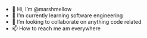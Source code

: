 - 👋 Hi, I’m @marshmellow
- 🌱 I’m currently learning software engineering
- 💞️ I’m looking to collaborate on anything code related
- 📫 How to reach me am everywhere

<!---
marshmellow0007/marshmellow0007 is a ✨ special ✨ repository because its `README.md` (this file) appears on your GitHub profile.
You can click the Preview link to take a look at your changes.

